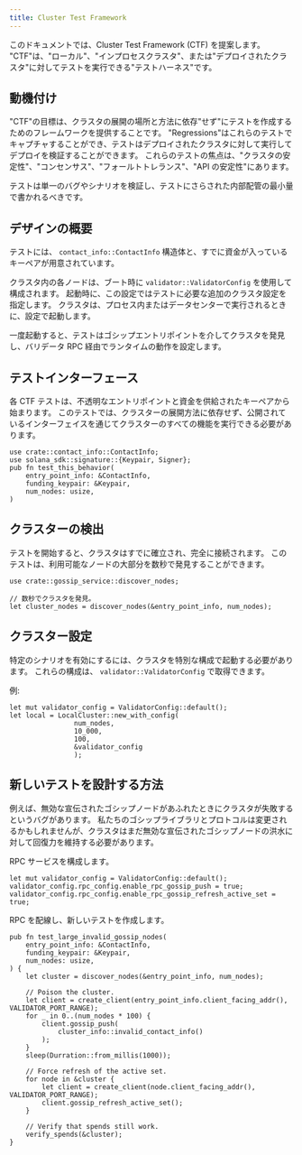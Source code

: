 ```yaml
---
title: Cluster Test Framework
---
```


このドキュメントでは、Cluster Test Framework \(CTF\) を提案します。 "CTF"は、"ローカル"、"インプロセスクラスタ"、または"デプロイされたクラスタ"に対してテストを実行できる"テストハーネス"です。

## 動機付け

"CTF"の目標は、クラスタの展開の場所と方法に依存"せず"にテストを作成するためのフレームワークを提供することです。 "Regressions"はこれらのテストでキャプチャすることができ、テストはデプロイされたクラスタに対して実行してデプロイを検証することができます。 これらのテストの焦点は、"クラスタの安定性"、"コンセンサス"、"フォールトトレランス"、"API の安定性"にあります。

テストは単一のバグやシナリオを検証し、テストにさらされた内部配管の最小量で書かれるべきです。

## デザインの概要

テストには、 `contact_info::ContactInfo` 構造体と、すでに資金が入っているキーペアが用意されています。

クラスタ内の各ノードは、ブート時に `validator::ValidatorConfig` を使用して構成されます。 起動時に、この設定ではテストに必要な追加のクラスタ設定を指定します。 クラスタは、プロセス内またはデータセンターで実行されるときに、設定で起動します。

一度起動すると、テストはゴシップエントリポイントを介してクラスタを発見し、バリデータ RPC 経由でランタイムの動作を設定します。

## テストインターフェース

各 CTF テストは、不透明なエントリポイントと資金を供給されたキーペアから始まります。 このテストでは、クラスターの展開方法に依存せず、公開されているインターフェイスを通じてクラスターのすべての機能を実行できる必要があります。

```text
use crate::contact_info::ContactInfo;
use solana_sdk::signature::{Keypair, Signer};
pub fn test_this_behavior(
    entry_point_info: &ContactInfo,
    funding_keypair: &Keypair,
    num_nodes: usize,
)
```

## クラスターの検出

テストを開始すると、クラスタはすでに確立され、完全に接続されます。 このテストは、利用可能なノードの大部分を数秒で発見することができます。

```text
use crate::gossip_service::discover_nodes;

// 数秒でクラスタを発見。
let cluster_nodes = discover_nodes(&entry_point_info, num_nodes);
```

## クラスター設定

特定のシナリオを有効にするには、クラスタを特別な構成で起動する必要があります。 これらの構成は、 `validator::ValidatorConfig` で取得できます。

例:

```text
let mut validator_config = ValidatorConfig::default();
let local = LocalCluster::new_with_config(
                num_nodes,
                10_000,
                100,
                &validator_config
                );
```

## 新しいテストを設計する方法

例えば、無効な宣伝されたゴシップノードがあふれたときにクラスタが失敗するというバグがあります。 私たちのゴシップライブラリとプロトコルは変更されるかもしれませんが、クラスタはまだ無効な宣伝されたゴシップノードの洪水に対して回復力を維持する必要があります。

RPC サービスを構成します。

```text
let mut validator_config = ValidatorConfig::default();
validator_config.rpc_config.enable_rpc_gossip_push = true;
validator_config.rpc_config.enable_rpc_gossip_refresh_active_set = true;
```

RPC を配線し、新しいテストを作成します。

```text
pub fn test_large_invalid_gossip_nodes(
    entry_point_info: &ContactInfo,
    funding_keypair: &Keypair,
    num_nodes: usize,
) {
    let cluster = discover_nodes(&entry_point_info, num_nodes);

    // Poison the cluster.
    let client = create_client(entry_point_info.client_facing_addr(), VALIDATOR_PORT_RANGE);
    for _ in 0..(num_nodes * 100) {
        client.gossip_push(
            cluster_info::invalid_contact_info()
        );
    }
    sleep(Durration::from_millis(1000));

    // Force refresh of the active set.
    for node in &cluster {
        let client = create_client(node.client_facing_addr(), VALIDATOR_PORT_RANGE);
        client.gossip_refresh_active_set();
    }

    // Verify that spends still work.
    verify_spends(&cluster);
}
```
